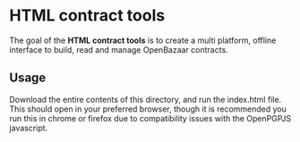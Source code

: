 # HTML contract tools

The goal of the **HTML contract tools** is to create a multi platform, offline interface to build, read and manage OpenBazaar contracts. 


## Usage
Download the entire contents of this directory, and run the index.html file.  This should open in your preferred browser, though it is recommended you run this in chrome or firefox due to compatibility issues with the OpenPGPJS javascript.
